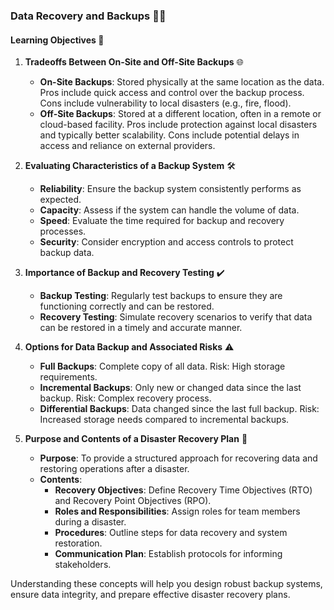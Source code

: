 ### Data Recovery and Backups 📁🔄

#### Learning Objectives 🎯

1. **Tradeoffs Between On-Site and Off-Site Backups** 🌐
   - **On-Site Backups**: Stored physically at the same location as the data. Pros include quick access and control over the backup process. Cons include vulnerability to local disasters (e.g., fire, flood).
   - **Off-Site Backups**: Stored at a different location, often in a remote or cloud-based facility. Pros include protection against local disasters and typically better scalability. Cons include potential delays in access and reliance on external providers.

2. **Evaluating Characteristics of a Backup System** 🛠️
   - **Reliability**: Ensure the backup system consistently performs as expected.
   - **Capacity**: Assess if the system can handle the volume of data.
   - **Speed**: Evaluate the time required for backup and recovery processes.
   - **Security**: Consider encryption and access controls to protect backup data.

3. **Importance of Backup and Recovery Testing** ✔️
   - **Backup Testing**: Regularly test backups to ensure they are functioning correctly and can be restored.
   - **Recovery Testing**: Simulate recovery scenarios to verify that data can be restored in a timely and accurate manner.

4. **Options for Data Backup and Associated Risks** ⚠️
   - **Full Backups**: Complete copy of all data. Risk: High storage requirements.
   - **Incremental Backups**: Only new or changed data since the last backup. Risk: Complex recovery process.
   - **Differential Backups**: Data changed since the last full backup. Risk: Increased storage needs compared to incremental backups.

5. **Purpose and Contents of a Disaster Recovery Plan** 📝
   - **Purpose**: To provide a structured approach for recovering data and restoring operations after a disaster.
   - **Contents**:
     - **Recovery Objectives**: Define Recovery Time Objectives (RTO) and Recovery Point Objectives (RPO).
     - **Roles and Responsibilities**: Assign roles for team members during a disaster.
     - **Procedures**: Outline steps for data recovery and system restoration.
     - **Communication Plan**: Establish protocols for informing stakeholders.

Understanding these concepts will help you design robust backup systems, ensure data integrity, and prepare effective disaster recovery plans.